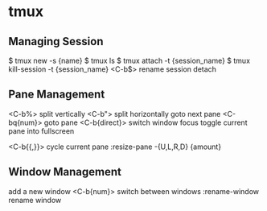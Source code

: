 # tmux

## Managing Session
$ tmux new -s {name}
$ tmux ls
$ tmux attach -t {session_name}
$ tmux kill-session -t {session_name}
<C-b$>          rename session
<C-bd>          detach

## Pane Management
<C-b%>          split vertically
<C-b">          split horizontally
<C-bo>          goto next pane
<C-bq{num}>     goto pane
<C-b{direct}>   switch window focus
<C-bz>          toggle current pane into fullscreen

<C-b{{,}}>      cycle current pane
<C-b>:resize-pane -{U,L,R,D} {amount}

## Window Management
<C-bc>          add a new window
<C-b{num}>      switch between windows
<C-b>:rename-window rename window
